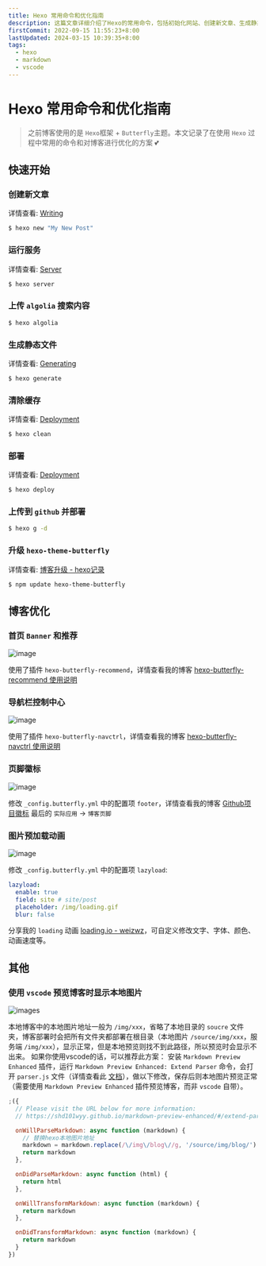 ```yaml
---
title: Hexo 常用命令和优化指南
description: 这篇文章详细介绍了Hexo的常用命令，包括初始化网站、创建新文章、生成静态文件、启动本地服务器、部署网站等。通过这些命令，用户可以高效地管理和维护Hexo网站，提高网站的性能和可定制性
firstCommit: 2022-09-15 11:55:23+8:00
lastUpdated: 2024-03-15 10:39:35+8:00
tags:
  - hexo
  - markdown
  - vscode
---
```


# Hexo 常用命令和优化指南

> 之前博客使用的是 `Hexo`框架 + `Butterfly`主题。本文记录了在使用 `Hexo` 过程中常用的命令和对博客进行优化的方案 💕

## 快速开始

### 创建新文章

详情查看: [Writing](https://hexo.io/zh-cn/docs/writing.html)

```sh
$ hexo new "My New Post"
```

### 运行服务

详情查看: [Server](https://hexo.io/zh-cn/docs/server.html)

```sh
$ hexo server
```

### 上传 `algolia` 搜索内容

```sh
$ hexo algolia
```

### 生成静态文件

详情查看: [Generating](https://hexo.io/zh-cn/docs/generating.html)

```sh
$ hexo generate
```

### 清除缓存

详情查看: [Deployment](https://hexo.io/zh-cn/docs/commands.html#clean)

```sh
$ hexo clean
```

### 部署

详情查看: [Deployment](https://hexo.io/zh-cn/docs/one-command-deployment.html)

```sh
$ hexo deploy
```

### 上传到 `github` 并部署

```sh
$ hexo g -d
```

### 升级 `hexo-theme-butterfly`

详情查看: [博客升级 - hexo记录](/hexo/basic/hexo-update)

```sh
$ npm update hexo-theme-butterfly
```

## 博客优化

### 首页 `Banner` 和推荐

![image](https://www.helloimg.com/i/2024/12/30/6772c27e978a8.png)

使用了插件 `hexo-butterfly-recommend`，详情查看我的博客 [hexo-butterfly-recommend 使用说明](/hexo/extend/hexo-butterfly-recommend)

### 导航栏控制中心

![image](https://www.helloimg.com/i/2024/12/31/6772c8ef052f0.gif)

使用了插件 `hexo-butterfly-navctrl`，详情查看我的博客 [hexo-butterfly-navctrl 使用说明](/hexo/extend/hexo-butterfly-navctrl)

### 页脚徽标

![image](https://www.helloimg.com/i/2024/12/31/6772cd0feb868.png)

修改 `_config.butterfly.yml` 中的配置项 `footer`，详情查看我的博客 [Github项目徽标](/css/apply/icon-label-shields) 最后的 `实际应用` -> `博客页脚`

### 图片预加载动画

![image](https://www.helloimg.com/i/2024/11/23/67419a987ba2f.gif)

修改 `_config.butterfly.yml` 中的配置项 `lazyload`:

```yml
lazyload:
  enable: true
  field: site # site/post
  placeholder: /img/loading.gif
  blur: false
```

分享我的 `loading` 动画 [loading.io - weizwz](https://loading.io/asset/708622)，可自定义修改文字、字体、颜色、动画速度等。

## 其他

### 使用 `vscode` 预览博客时显示本地图片

![images](https://www.helloimg.com/i/2024/12/31/6773ad13d47de.png)

本地博客中的本地图片地址一般为 `/img/xxx`，省略了本地目录的 `soucre` 文件夹，博客部署时会把所有文件夹都部署在根目录（本地图片 `/source/img/xxx`，服务端 `/img/xxx`），显示正常，但是本地预览则找不到此路径，所以预览时会显示不出来。
如果你使用vscode的话，可以推荐此方案：
安装 `Markdown Preview Enhanced` 插件，运行 `Markdown Preview Enhanced: Extend Parser` 命令，会打开 `parser.js` 文件（详情查看此 [文档](https://shd101wyy.github.io/markdown-preview-enhanced/#/zh-cn/extend-parser)），做以下修改，保存后则本地图片预览正常（需要使用 `Markdown Preview Enhanced` 插件预览博客，而非 `vscode` 自带）。

```js
;({
  // Please visit the URL below for more information:
  // https://shd101wyy.github.io/markdown-preview-enhanced/#/extend-parser

  onWillParseMarkdown: async function (markdown) {
    // 替换hexo本地图片地址
    markdown = markdown.replace(/\/img\/blog\//g, '/source/img/blog/')
    return markdown
  },

  onDidParseMarkdown: async function (html) {
    return html
  },

  onWillTransformMarkdown: async function (markdown) {
    return markdown
  },

  onDidTransformMarkdown: async function (markdown) {
    return markdown
  }
})
```
